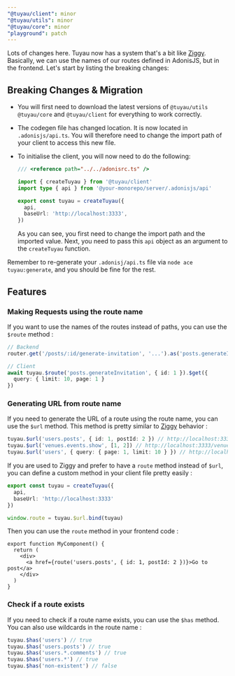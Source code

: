 ```yaml
---
"@tuyau/client": minor
"@tuyau/utils": minor
"@tuyau/core": minor
"playground": patch
---
```


Lots of changes here. Tuyau now has a system that's a bit like [Ziggy](https://github.com/tighten/ziggy). Basically, we can use the names of our routes defined in AdonisJS, but in the frontend. Let's start by listing the breaking changes: 

## Breaking Changes & Migration

- You will first need to download the latest versions of `@tuyau/utils` `@tuyau/core` and `@tuyau/client` for everything to work correctly. 
- The codegen file has changed location. It is now located in `.adonisjs/api.ts`. You will therefore need to change the import path of your client to access this new file.
- To initialise the client, you will now need to do the following: 
  ```ts
  /// <reference path="../../adonisrc.ts" />

  import { createTuyau } from '@tuyau/client'
  import type { api } from '@your-monorepo/server/.adonisjs/api'

  export const tuyau = createTuyau({
    api,
    baseUrl: 'http://localhost:3333',
  })
  ```

  As you can see, you first need to change the import path and the imported value. Next, you need to pass this `api` object as an argument to the `createTuyau` function.

Remember to re-generate your `.adonisj/api.ts` file via `node ace tuyau:generate`, and you should be fine for the rest. 

## Features

### Making Requests using the route name

If you want to use the names of the routes instead of paths, you can use the `$route` method : 

```ts
// Backend
router.get('/posts/:id/generate-invitation', '...').as('posts.generateInvitation')

// Client
await tuyau.$route('posts.generateInvitation', { id: 1 }).$get({
  query: { limit: 10, page: 1 }
})
```

### Generating URL from route name

If you need to generate the URL of a route using the route name, you can use the `$url` method. This method is pretty similar to [Ziggy](https://github.com/tighten/ziggy) behavior :

```ts
tuyau.$url('users.posts', { id: 1, postId: 2 }) // http://localhost:3333/users/1/posts/2
tuyau.$url('venues.events.show', [1, 2]) // http://localhost:3333/venues/1/events/2
tuyau.$url('users', { query: { page: 1, limit: 10 } }) // http://localhost:3333/users?page=1&limit=10
```

If you are used to Ziggy and prefer to have a `route` method instead of `$url`, you can define a custom method in your client file pretty easily :

```ts
export const tuyau = createTuyau({
  api,
  baseUrl: 'http://localhost:3333'
})

window.route = tuyau.$url.bind(tuyau)
```

Then you can use the `route` method in your frontend code :

```tsx
export function MyComponent() {
  return (
    <div>
      <a href={route('users.posts', { id: 1, postId: 2 })}>Go to post</a>
    </div>
  )
}
```

### Check if a route exists

If you need to check if a route name exists, you can use the `$has` method. You can also use wildcards in the route name :

```ts
tuyau.$has('users') // true
tuyau.$has('users.posts') // true
tuyau.$has('users.*.comments') // true
tuyau.$has('users.*') // true
tuyau.$has('non-existent') // false
```
